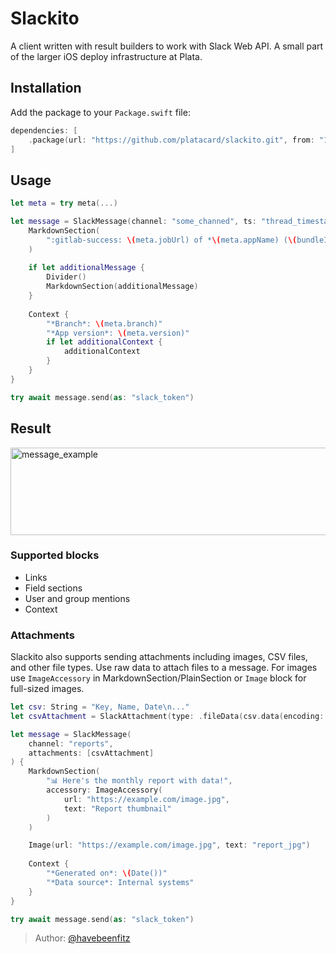 # Slackito

A client written with result builders to work with Slack Web API. A small part of the larger iOS deploy infrastructure at Plata.

## Installation

Add the package to your `Package.swift` file:

```swift
dependencies: [
    .package(url: "https://github.com/platacard/slackito.git", from: "1.0.0")
]
```

## Usage

```swift
let meta = try meta(...)

let message = SlackMessage(channel: "some_channed", ts: "thread_timestamp") {
    MarkdownSection(
        ":gitlab-success: \(meta.jobUrl) of *\(meta.appName) (\(bundleId))* has finished successfully!"
    )
    
    if let additionalMessage {
        Divider()
        MarkdownSection(additionalMessage)
    }
    
    Context {
        "*Branch*: \(meta.branch)"
        "*App version*: \(meta.version)"
        if let additionalContext {
            additionalContext
        }
    }
}

try await message.send(as: "slack_token")
```

## Result
<img width="559" height="140" alt="message_example" src="https://github.com/user-attachments/assets/3794b745-a295-4031-9491-87af0f0feb41" />

### Supported blocks

- Links
- Field sections
- User and group mentions
- Context

### Attachments

Slackito also supports sending attachments including images, CSV files, and other file types. Use raw data to attach files to a message. For images use `ImageAccessory` in MarkdownSection/PlainSection or `Image` block for full-sized images.

```swift
let csv: String = "Key, Name, Date\n..."
let csvAttachment = SlackAttachment(type: .fileData(csv.data(encoding: .utf8), filename: report.csv))

let message = SlackMessage(
    channel: "reports",
    attachments: [csvAttachment]
) {
    MarkdownSection(
        "📊 Here's the monthly report with data!",
        accessory: ImageAccessory(
            url: "https://example.com/image.jpg",
            text: "Report thumbnail"
        )
    )

    Image(url: "https://example.com/image.jpg", text: "report_jpg")
    
    Context {
        "*Generated on*: \(Date())"
        "*Data source*: Internal systems"
    }
}

try await message.send(as: "slack_token")
```

> Author: [@havebeenfitz](https://github.com/havebeenfitz)

